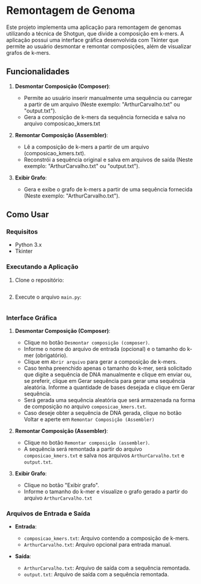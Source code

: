 # Remontagem de Genoma

Este projeto implementa uma aplicação para remontagem de genomas utilizando a técnica de Shotgun, que divide a composição em k-mers. A aplicação possui uma interface gráfica desenvolvida com Tkinter que permite ao usuário desmontar e remontar composições, além de visualizar grafos de k-mers.

## Funcionalidades

1. **Desmontar Composição (Composer)**:
   - Permite ao usuário inserir manualmente uma sequência ou carregar a partir de um arquivo (Neste exemplo: "ArthurCarvalho.txt" ou "output.txt").
   - Gera a composição de k-mers da sequência fornecida e salva no arquivo composicao_kmers.txt

2. **Remontar Composição (Assembler)**:
   - Lê a composição de k-mers a partir de um arquivo (composicao_kmers.txt).
   - Reconstrói a sequência original e salva em arquivos de saída (Neste exemplo: "ArthurCarvalho.txt" ou "output.txt").

3. **Exibir Grafo**:
   - Gera e exibe o grafo de k-mers a partir de uma sequência fornecida (Neste exemplo: "ArthurCarvalho.txt").

## Como Usar

### Requisitos

- Python 3.x
- Tkinter

### Executando a Aplicação

1. Clone o repositório:
    ```gh repo clone arthurabelo/Remontagem-de-genoma
    ```

2. Execute o arquivo `main.py`:
    ```python main.py
    ```

### Interface Gráfica

1. **Desmontar Composição (Composer)**:
   - Clique no botão `Desmontar composição (composer)`.
   - Informe o nome do arquivo de entrada (opcional) e o tamanho do k-mer (obrigatório).
   - Clique em `Abrir arquivo` para gerar a composição de k-mers.
   - Caso tenha preenchido apenas o tamanho do k-mer, será solicitado que digite a sequência de DNA manualmente e clique em enviar ou, se preferir, clique em Gerar sequência para gerar uma sequência aleatória. Informe a quantidade de bases desejada e clique em Gerar sequência.
   - Será gerada uma sequência aleatória que será armazenada na forma de composição no arquivo `composicao_kmers.txt`.
   - Caso deseje obter a sequência de DNA gerada, clique no botão Voltar e aperte em `Remontar Composição (Assembler)`

2. **Remontar Composição (Assembler)**:
   - Clique no botão `Remontar composição (assembler)`.
   - A sequência será remontada a partir do arquivo `composicao_kmers.txt` e salva nos arquivos `ArthurCarvalho.txt` e `output.txt`.

3. **Exibir Grafo**:
   - Clique no botão "Exibir grafo".
   - Informe o tamanho do k-mer e visualize o grafo gerado a partir do arquivo `ArthurCarvalho.txt`

### Arquivos de Entrada e Saída

- **Entrada**:
  - `composicao_kmers.txt`: Arquivo contendo a composição de k-mers.
  - `ArthurCarvalho.txt`: Arquivo opcional para entrada manual.

- **Saída**:
  - `ArthurCarvalho.txt`: Arquivo de saída com a sequência remontada.
  - `output.txt`: Arquivo de saída com a sequência remontada.